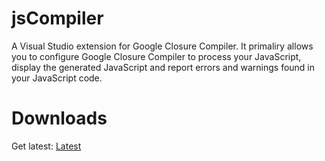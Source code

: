 jsCompiler
==========

A Visual Studio extension for Google Closure Compiler. It primaliry allows you to configure Google Closure Compiler to process your JavaScript, display the generated JavaScript and report errors and warnings found in your JavaScript code.


Downloads
==========

Get latest: <a href="https://github.com/MiguelCastillo/jsCompiler/downloads/jsCompiler.vs10-latest.vsix">Latest</a>
